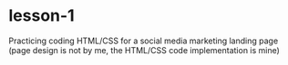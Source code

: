 # lesson-1
Practicing coding HTML/CSS for a social media marketing landing page (page design is not by me, the HTML/CSS code implementation is mine)
